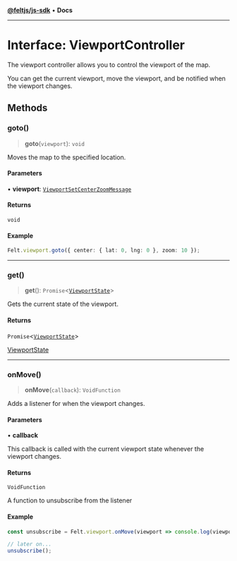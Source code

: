 [**@feltjs/js-sdk**](../../README.md) • **Docs**

***

# Interface: ViewportController

The viewport controller allows you to control the viewport of the map.

You can get the current viewport, move the viewport, and be notified when
the viewport changes.

## Methods

### goto()

> **goto**(`viewport`): `void`

Moves the map to the specified location.

#### Parameters

• **viewport**: [`ViewportSetCenterZoomMessage`](ViewportSetCenterZoomMessage.md)

#### Returns

`void`

#### Example

```typescript
Felt.viewport.goto({ center: { lat: 0, lng: 0 }, zoom: 10 });
```

***

### get()

> **get**(): `Promise`\<[`ViewportState`](ViewportState.md)\>

Gets the current state of the viewport.

#### Returns

`Promise`\<[`ViewportState`](ViewportState.md)\>

[ViewportState](ViewportState.md)

***

### onMove()

> **onMove**(`callback`): `VoidFunction`

Adds a listener for when the viewport changes.

#### Parameters

• **callback**

This callback is called with the current viewport state whenever
the viewport changes.

#### Returns

`VoidFunction`

A function to unsubscribe from the listener

#### Example

```typescript
const unsubscribe = Felt.viewport.onMove(viewport => console.log(viewport.center.latitude));

// later on...
unsubscribe();
```
